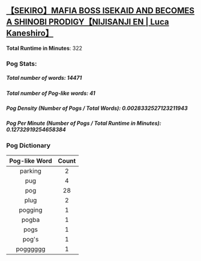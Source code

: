 ## [【SEKIRO】MAFIA BOSS ISEKAID AND BECOMES A SHINOBI PRODIGY【NIJISANJI EN | Luca Kaneshiro】](https://www.youtube.com/watch?v=10jTZGw84Ko)
**Total Runtime in Minutes**: 322

### **Pog Stats:**

##### **Total number of words**: 14471

##### **Total number of Pog-like words**: 41

##### **Pog Density (Number of Pogs / Total Words)**: 0.0028332527123211943

##### **Pog Per Minute (Number of Pogs / Total Runtime in Minutes)**: 0.12732919254658384

### **Pog Dictionary**
**Pog-like Word** | **Count**
:---: | :---:
parking | 2
pug | 4
pog | 28
plug | 2
pogging | 1
pogba | 1
pogs | 1
pog's | 1
pogggggg | 1
